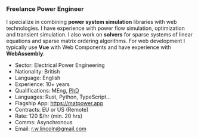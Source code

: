 ### Freelance Power Engineer

I specialize in combining **power system simulation** libraries with web technologies.
I have experience with power flow simulation, optimization and transient simulation.
I also work on **solvers** for sparse systems of linear equations and sparse matrix ordering algorithms.
For web development I typically use **Vue** with Web Components and have experience with **WebAssembly**.

- Sector: Electrical Power Engineering
- Nationality: British
- Language: English
- Experience: 10+ years
- Qualifications: MEng, [PhD](https://github.com/rwl/thesis)
- Languages: Rust, Python, TypeScript...
- Flagship App: https://matpower.app
- Contracts: EU or US (Remote)
- Rate: 120 $/hr (min. 20 hrs)
- Comms: Asynchronous
- Email: r.w.lincoln@gmail.com
